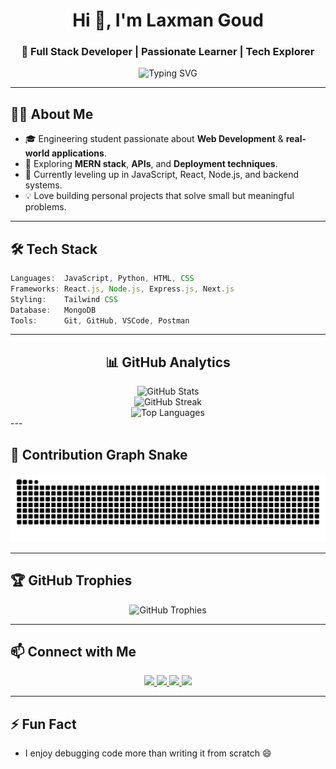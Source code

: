<h1 align="center">Hi 👋, I'm Laxman Goud</h1>
<h3 align="center">🚀 Full Stack Developer | Passionate Learner | Tech Explorer</h3>

<p align="center">
  <img src="https://readme-typing-svg.demolab.com?font=Fira+Code&duration=2000&pause=1000&color=33DDCC&center=true&vCenter=true&width=435&lines=Welcome+to+my+GitHub!;Full+Stack+Developer;Loves+building+cool+web+apps" alt="Typing SVG" />
</p>

---

## 🧑‍💻 About Me
- 🎓 Engineering student passionate about **Web Development** & **real-world applications**.  
- 🔭 Exploring **MERN stack**, **APIs**, and **Deployment techniques**.  
- 🌱 Currently leveling up in JavaScript, React, Node.js, and backend systems.  
- 💡 Love building personal projects that solve small but meaningful problems.  

---

## 🛠️ Tech Stack

```js
Languages:  JavaScript, Python, HTML, CSS
Frameworks: React.js, Node.js, Express.js, Next.js
Styling:    Tailwind CSS
Database:   MongoDB
Tools:      Git, GitHub, VSCode, Postman
```

---

<h2 align="center">📊 GitHub Analytics</h2>

<div align="center">
  <img src="https://github-readme-stats.vercel.app/api?username=laxman-goud&show_icons=true&theme=tokyonight&hide_border=true&include_all_commits=true&count_private=true" alt="GitHub Stats" />
</div>

<div align="center">
  <img src="https://github-readme-streak-stats.herokuapp.com/?user=laxman-goud&theme=tokyonight&hide_border=true" alt="GitHub Streak" />
</div>

<div align="center">
  <img src="https://github-readme-stats.vercel.app/api/top-langs/?username=laxman-goud&layout=compact&theme=tokyonight&hide_border=true" alt="Top Languages" />
</div>
---

## 🐍 Contribution Graph Snake

<p align="center">
  <img src="https://raw.githubusercontent.com/laxman-goud/laxman-goud/output/github-contribution-grid-snake.svg" alt="snake animation" />
</p>

---

## 🏆 GitHub Trophies

<p align="center">
  <img src="https://github-profile-trophy.vercel.app/?username=laxman-goud&theme=tokyonight&no-frame=true&no-bg=false&margin-w=4" alt="GitHub Trophies" />
</p>

---

## 📫 Connect with Me

<p align="center">
  <a href="https://www.linkedin.com/in/laxman-gaddamidi" target="_blank">
    <img src="https://img.shields.io/badge/LinkedIn-0A66C2?style=for-the-badge&logo=linkedin&logoColor=white" />
  </a>
  <a href="mailto:laxmangaddamidi92@gmail.com" target="_blank">
    <img src="https://img.shields.io/badge/Gmail-D14836?style=for-the-badge&logo=gmail&logoColor=white" />
  </a>
  <a href="https://leetcode.com/u/laxmangaddamidi/" target="_blank">
    <img src="https://img.shields.io/badge/LeetCode-FFA116?style=for-the-badge&logo=leetcode&logoColor=black" />
  </a>
  <a href="https://wa.me/message/LX2EZHGDATT6D1" target="_blank">
    <img src="https://img.shields.io/badge/WhatsApp-25D366?style=for-the-badge&logo=whatsapp&logoColor=white" />
  </a>
</p>

---

## ⚡ Fun Fact
- I enjoy debugging code more than writing it from scratch 😄  
